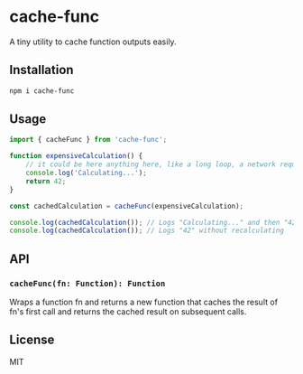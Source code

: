 # cache-func

A tiny utility to cache function outputs easily.

## Installation

```sh
npm i cache-func
```

## Usage

```js
import { cacheFunc } from 'cache-func';

function expensiveCalculation() {
	// it could be here anything here, like a long loop, a network request, etc.
	console.log('Calculating...');
	return 42;
}

const cachedCalculation = cacheFunc(expensiveCalculation);

console.log(cachedCalculation()); // Logs "Calculating..." and then "42"
console.log(cachedCalculation()); // Logs "42" without recalculating
```

## API

### `cacheFunc(fn: Function): Function`

Wraps a function fn and returns a new function that caches the result of fn's first call and returns the cached result on subsequent calls.

## License

MIT
